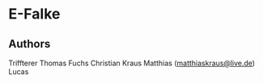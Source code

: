 # E-Falke

## Authors
Triffterer Thomas
Fuchs Christian
Kraus Matthias (matthiaskraus@live.de)
Lucas
